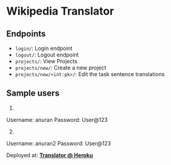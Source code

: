 # Wikipedia Translator

## Endpoints

- ``login/``: Login endpoint
- ``logout/``: Logout endpoint
- ``projects/``: View Projects
- ``projects/new/``: Create a new project
- ``projects/new/<int:pk>/``: Edit the task sentence translations
  
## Sample users

1.
Username: anuran
Password: User@123

2.   
Username: anuran2
Password: User@123

Deployed at: [**Translator @ Heroku**](https://translator-django.herokuapp.com/)